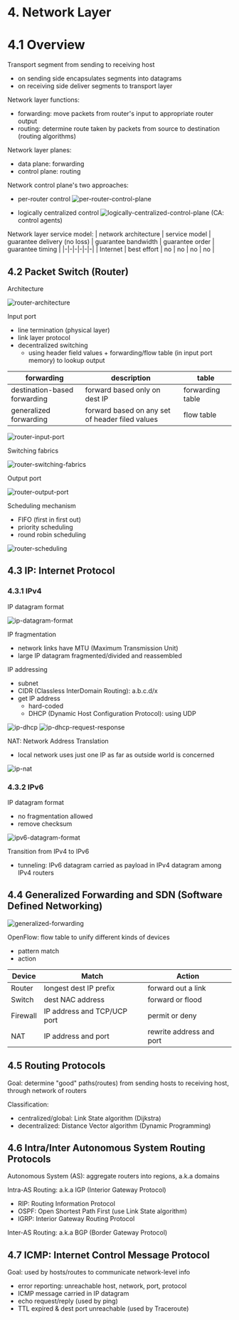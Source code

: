 # 4. Network Layer

# 4.1 Overview
Transport segment from sending to receiving host
- on sending side encapsulates segments into datagrams
- on receiving side deliver segments to transport layer

Network layer functions:
- forwarding: move packets from router's input to appropriate router output
- routing: determine route taken by packets from source to destination (routing algorithms)

Network layer planes:
- data plane: forwarding
- control plane: routing

Network control plane's two approaches:
- per-router control
![per-router-control-plane](./images/network-layer-plane-a.PNG)

- logically centralized control
![logically-centralized-control-plane](./images/network-layer-plane-b.PNG)
(CA: control agents)

Network layer service model:
| network architecture | service model | guarantee delivery (no loss) | guarantee bandwidth | guarantee order | guarantee timing | 
|-|-|-|-|-|-|
| Internet | best effort | no | no | no | no | 

## 4.2 Packet Switch (Router)
Architecture

![router-architecture](./images/router-architecture.PNG)

Input port
- line termination (physical layer)
- link layer protocol
- decentralized switching
  - using header field values + forwarding/flow table (in input port memory) to lookup output
 
| forwarding | description | table |
|-|-|-|
| destination-based forwarding | forward based only on dest IP | forwarding table
| generalized forwarding | forward based on any set of header filed values | flow table |
  
![router-input-port](./images/router-input-port.PNG)

Switching fabrics

![router-switching-fabrics](./images/router-switching-fabrics.PNG)


Output port

![router-output-port](./images/router-output-port.PNG)

Scheduling mechanism
- FIFO (first in first out)
- priority scheduling
- round robin scheduling

![router-scheduling](./images/router-scheduling.PNG)

## 4.3 IP: Internet Protocol

### 4.3.1 IPv4
IP datagram format

![ip-datagram-format](./images/ip-datagram-format.PNG)

IP fragmentation
- network links have MTU (Maximum Transmission Unit)
- large IP datagram fragmented/divided and reassembled

IP addressing
- subnet
- CIDR (Classless InterDomain Routing): a.b.c.d/x
- get IP address
  - hard-coded 
  - DHCP (Dynamic Host Configuration Protocol): using UDP

![ip-dhcp](./images/ip-dhcp.PNG)
![ip-dhcp-request-response](./images/ip-dhcp-request-response.PNG)

NAT: Network Address Translation
- local network uses just one IP as far as outside world is concerned
  
![ip-nat](./images/ip-nat.PNG)

### 4.3.2 IPv6
IP datagram format
- no fragmentation allowed
- remove checksum

![ipv6-datagram-format](./images/ipv6-datagram-format.PNG)

Transition from IPv4 to IPv6
- tunneling: IPv6 datagram carried as payload in IPv4 datagram among IPv4 routers

## 4.4 Generalized Forwarding and SDN (Software Defined Networking)
![generalized-forwarding](./images/generalized-forwarding.PNG)

OpenFlow: flow table to unify different kinds of devices
- pattern match
- action


| Device | Match | Action |
|-|-|-|
| Router | longest dest IP prefix | forward out a link |
| Switch | dest NAC address | forward or flood | 
| Firewall | IP address and TCP/UCP port | permit or deny |
| NAT | IP address and port | rewrite address and port | 

## 4.5 Routing Protocols
Goal: determine "good" paths(routes) from sending hosts to receiving host, through network of routers

Classification:
- centralized/global: Link State algorithm (Dijkstra)
- decentralized: Distance Vector algorithm (Dynamic Programming)

## 4.6 Intra/Inter Autonomous System Routing Protocols
Autonomous System (AS): aggregate routers into regions, a.k.a domains

Intra-AS Routing: a.k.a IGP (Interior Gateway Protocol)
- RIP: Routing Information Protocol
- OSPF: Open Shortest Path First (use Link State algorithm)
- IGRP: Interior Gateway Routing Protocol

Inter-AS Routing: a.k.a BGP (Border Gateway Protocol)

## 4.7 ICMP: Internet Control Message Protocol
Goal: used by hosts/routes to communicate network-level info
- error reporting: unreachable host, network, port, protocol
- ICMP message carried in IP datagram
- echo request/reply (used by ping)
- TTL expired & dest port unreachable (used by Traceroute)